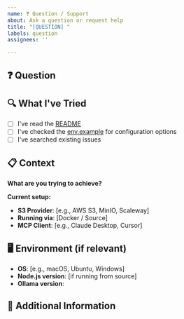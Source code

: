 ```yaml
---
name: ❓ Question / Support
about: Ask a question or request help
title: "[QUESTION] "
labels: question
assignees: ''

---
```


## ❓ Question

<!-- Ask your question clearly and concisely -->

## 🔍 What I've Tried

<!-- Describe what you've already tried to solve this -->

- [ ] I've read the [README](../README.md)
- [ ] I've checked the [env.example](../../env.example) for configuration options
- [ ] I've searched existing issues

## 📋 Context

<!-- Provide any relevant context that might help us understand your question -->

**What are you trying to achieve?**

<!-- Describe your goal or use case -->

**Current setup:**

- **S3 Provider**: [e.g., AWS S3, MinIO, Scaleway]
- **Running via**: [Docker / Source]
- **MCP Client**: [e.g., Claude Desktop, Cursor]

## 🖥️ Environment (if relevant)

- **OS**: [e.g., macOS, Ubuntu, Windows]
- **Node.js version**: [if running from source]
- **Ollama version**: 

## 📌 Additional Information

<!-- Any other details that might be relevant -->

